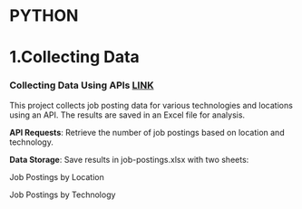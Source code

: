 # PYTHON

# 1.Collecting Data
### Collecting Data Using APIs [LINK](https://github.com/hiuuuuuuuu/PYTHON/blob/main/Collecting_Jobs_data_Using_API-Questions.ipynb)
This project collects job posting data for various technologies and locations using an API. The results are saved in an Excel file for analysis.

**API Requests**: Retrieve the number of job postings based on location and technology.

**Data Storage**: Save results in job-postings.xlsx with two sheets:

Job Postings by Location

Job Postings by Technology

